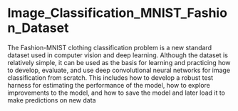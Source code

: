 # Image_Classification_MNIST_Fashion_Dataset
The Fashion-MNIST clothing classification problem is a new standard dataset used in computer vision and deep learning.  Although the dataset is relatively simple, it can be used as the basis for learning and practicing how to develop, evaluate, and use deep convolutional neural networks for image classification from scratch. This includes how to develop a robust test harness for estimating the performance of the model, how to explore improvements to the model, and how to save the model and later load it to make predictions on new data
